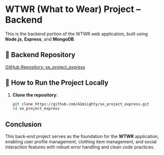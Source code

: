 # WTWR (What to Wear) Project – Backend

This is the backend portion of the WTWR web application, built using **Node.js**, **Express**, and **MongoDB**.

## 🔗 Backend Repository

[GitHub Repository: se_project_express](https://github.com/A1miighty/se_project_express)

## 🚀 How to Run the Project Locally

1. **Clone the repository**:
   ```bash
   git clone https://github.com/A1miighty/se_project_express.git
   cd se_project_express


## Conclusion

This back-end project serves as the foundation for the **WTWR** application, enabling user profile management, clothing item management, and social interaction features with robust error handling and clean code practices.
